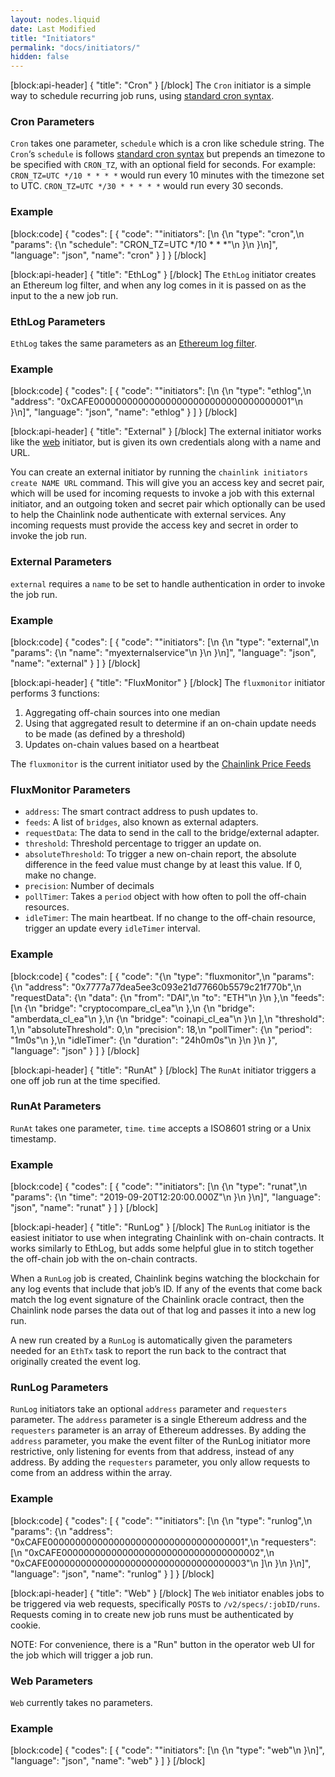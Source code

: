 ```yaml
---
layout: nodes.liquid
date: Last Modified
title: "Initiators"
permalink: "docs/initiators/"
hidden: false
---
```

[block:api-header]
{
  "title": "Cron"
}
[/block]
The `Cron` initiator is a simple way to schedule recurring job runs, using <a href="https://en.wikipedia.org/wiki/Cron#Overview" target="_blank">standard cron syntax</a>.

### Cron Parameters

`Cron` takes one parameter, `schedule` which is a cron like schedule string. The `Cron`‘s  `schedule` is follows  <a href="https://en.wikipedia.org/wiki/Cron#Overview" target="_blank">standard cron syntax</a> but prepends an timezone to be specified with `CRON_TZ`, with an optional field for seconds. For example: `CRON_TZ=UTC */10 * * * *` would run every 10 minutes with the timezone set to UTC. `CRON_TZ=UTC */30 * * * * *`  would run every 30 seconds.

### Example
[block:code]
{
  "codes": [
    {
      "code": "\"initiators\": [\n    {\n        \"type\": \"cron\",\n        \"params\": {\n            \"schedule\": \"CRON_TZ=UTC */10 * * *\"\n        }\n    }\n]",
      "language": "json",
      "name": "cron"
    }
  ]
}
[/block]

[block:api-header]
{
  "title": "EthLog"
}
[/block]
The `EthLog` initiator creates an Ethereum log filter, and when any log comes in it is passed on as the input to the a new job run.

### EthLog Parameters

`EthLog` takes the same parameters as an <a href="https://github.com/ethereum/go-ethereum/wiki/RPC-PUB-SUB" target="_blank">Ethereum log filter</a>.

### Example
[block:code]
{
  "codes": [
    {
      "code": "\"initiators\": [\n    {\n        \"type\": \"ethlog\",\n        \"address\": \"0xCAFE000000000000000000000000000000000001\"\n    }\n]",
      "language": "json",
      "name": "ethlog"
    }
  ]
}
[/block]

[block:api-header]
{
  "title": "External"
}
[/block]
The external initiator works like the [web](../initiators#section-web) initiator, but is given its own credentials along with a name and URL.

You can create an external initiator by running the `chainlink initiators create NAME URL` command. This will give you an access key and secret pair, which will be used for incoming requests to invoke a job with this external initiator, and an outgoing token and secret pair which optionally can be used to help the Chainlink node authenticate with external services. Any incoming requests must provide the access key and secret in order to invoke the job run.

### External Parameters

`external` requires a `name` to be set to handle authentication in order to invoke the job run.

### Example
[block:code]
{
  "codes": [
    {
      "code": "\"initiators\": [\n    {\n        \"type\": \"external\",\n        \"params\": {\n            \"name\": \"myexternalservice\"\n        }\n    }\n]",
      "language": "json",
      "name": "external"
    }
  ]
}
[/block]

[block:api-header]
{
  "title": "FluxMonitor"
}
[/block]
The `fluxmonitor` initiator performs 3 functions:

1. Aggregating off-chain sources into one median
2. Using that aggregated result to determine if an on-chain update needs to be made (as defined by a threshold)
3. Updates on-chain values based on a heartbeat

The `fluxmonitor` is the current  initiator used by the [Chainlink Price Feeds](https://feeds.chain.link/)

### FluxMonitor Parameters

- `address`: The smart contract address to push updates to.
- `feeds`: A list of `bridges`, also known as external adapters. 
- `requestData`: The data to send in the call to the bridge/external adapter.
- `threshold`: Threshold percentage to trigger an update on. 
- `absoluteThreshold`: To trigger a new on-chain report, the absolute difference in the feed value must change by at least this value. If 0, make no change.
- `precision`: Number of decimals
- `pollTimer`: Takes a `period` object with how often to poll the off-chain resources. 
- `idleTimer`: The main heartbeat. If no change to the off-chain resource, trigger an update every `idleTimer` interval. 

### Example
[block:code]
{
  "codes": [
    {
      "code": "{\n      \"type\": \"fluxmonitor\",\n      \"params\": {\n        \"address\": \"0x7777a77dea5ee3c093e21d77660b5579c21f770b\",\n        \"requestData\": {\n          \"data\": {\n            \"from\": \"DAI\",\n            \"to\": \"ETH\"\n          }\n        },\n        \"feeds\": [\n          {\n            \"bridge\": \"cryptocompare_cl_ea\"\n          },\n          {\n            \"bridge\": \"amberdata_cl_ea\"\n          },\n          {\n            \"bridge\": \"coinapi_cl_ea\"\n          }\n        ],\n        \"threshold\": 1,\n        \"absoluteThreshold\": 0,\n        \"precision\": 18,\n        \"pollTimer\": {\n          \"period\": \"1m0s\"\n        },\n        \"idleTimer\": {\n          \"duration\": \"24h0m0s\"\n        }\n      }\n    }",
      "language": "json"
    }
  ]
}
[/block]

[block:api-header]
{
  "title": "RunAt"
}
[/block]
The `RunAt` initiator triggers a one off job run at the time specified.

### RunAt Parameters

`RunAt` takes one parameter, `time`. `time` accepts a ISO8601 string or a Unix timestamp.

### Example
[block:code]
{
  "codes": [
    {
      "code": "\"initiators\": [\n    {\n        \"type\": \"runat\",\n        \"params\": {\n            \"time\": \"2019-09-20T12:20:00.000Z\"\n        }\n    }\n]",
      "language": "json",
      "name": "runat"
    }
  ]
}
[/block]

[block:api-header]
{
  "title": "RunLog"
}
[/block]
The `RunLog` initiator is the easiest initiator to use when integrating Chainlink with on-chain contracts. It works similarly to EthLog, but adds some helpful glue in to stitch together the off-chain job with the on-chain contracts.

When a `RunLog` job is created, Chainlink begins watching the blockchain for any log events that include that job’s ID. If any of the events that come back match the log event signature of the Chainlink oracle contract, then the Chainlink node parses the data out of that log and passes it into a new log run.

A new run created by a `RunLog` is automatically given the parameters needed for an `EthTx` task to report the run back to the contract that originally created the event log.

### RunLog Parameters

`RunLog` initiators take an optional `address` parameter and `requesters` parameter. The `address` parameter is a single Ethereum address and the `requesters` parameter is an array of Ethereum addresses.  By adding the `address` parameter, you make the event filter of the RunLog initiator more restrictive, only listening for events from that address, instead of any address. By adding the `requesters` parameter, you only allow requests to come from an address within the array.

### Example
[block:code]
{
  "codes": [
    {
      "code": "\"initiators\": [\n    {\n        \"type\": \"runlog\",\n        \"params\": {\n            \"address\": \"0xCAFE000000000000000000000000000000000001\",\n            \"requesters\": [\n                \"0xCAFE000000000000000000000000000000000002\",\n                \"0xCAFE000000000000000000000000000000000003\"\n            ]\n        }\n    }\n]",
      "language": "json",
      "name": "runlog"
    }
  ]
}
[/block]

[block:api-header]
{
  "title": "Web"
}
[/block]
The `Web` initiator enables jobs to be triggered via web requests, specifically `POST`s to `/v2/specs/:jobID/runs`. Requests coming in to create new job runs must be authenticated by cookie.

NOTE: For convenience, there is a "Run" button in the operator web UI for the job which will trigger a job run.

### Web Parameters

`Web` currently takes no parameters.

### Example
[block:code]
{
  "codes": [
    {
      "code": "\"initiators\": [\n    {\n        \"type\": \"web\"\n    }\n]",
      "language": "json",
      "name": "web"
    }
  ]
}
[/block]